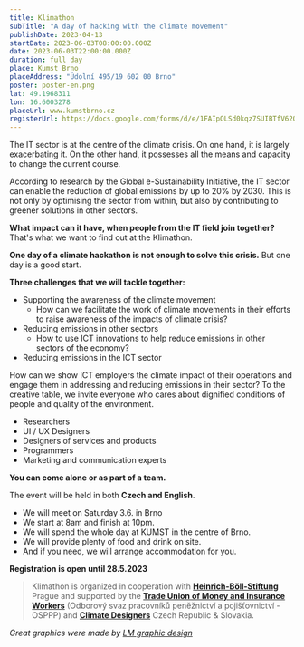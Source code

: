 ```yaml
---
title: Klimathon
subTitle: "A day of hacking with the climate movement"
publishDate: 2023-04-13
startDate: 2023-06-03T08:00:00.000Z
date: 2023-06-03T22:00:00.000Z
duration: full day
place: Kumst Brno
placeAddress: "Údolní 495/19 602 00 Brno"
poster: poster-en.png
lat: 49.1968311
lon: 16.6003278
placeUrl: www.kumstbrno.cz
registerUrl: https://docs.google.com/forms/d/e/1FAIpQLSd0kqz7SUIBTfV62QZn_BpR_FngMvyMnS_nK2uQH--I1yqwpg/viewform
---
```

The IT sector is at the centre of the climate crisis.
On one hand, it is largely exacerbating it.
On the other hand, it possesses all the means and capacity to change the current course.

According to research by the Global e-Sustainability Initiative,
the IT sector can enable the reduction of global emissions by up to 20% by 2030.
This is not only by optimising the sector from within, but also by contributing to greener solutions in other sectors.

**What impact can it have, when people from the IT field join together?**
That's what we want to find out at the Klimathon.

**One day of a climate hackathon is not enough to solve this crisis.**
But one day is a good start.

**Three challenges that we will tackle together:**

- Supporting the awareness of the climate movement
    - How can we facilitate the work of climate movements in their efforts to raise awareness of the impacts of climate crisis?
- Reducing emissions in other sectors
    - How to use ICT innovations to help reduce emissions in other sectors of the economy?
- Reducing emissions in the ICT sector

How can we show ICT employers the climate impact of their operations and engage them in addressing and reducing emissions in their sector?
To the creative table, we invite everyone who cares about dignified conditions of people and quality of the environment.

- Researchers
- UI / UX Designers
- Designers of services and products
- Programmers
- Marketing and communication experts

**You can come alone or as part of a team.**

The event will be held in both **Czech and English**.

- We will meet on Saturday 3.6. in Brno
- We start at 8am and finish at 10pm.
- We will spend the whole day at KUMST in the centre of Brno.
- We will provide plenty of food and drink on site.
- And if you need, we will arrange accommodation for you.

**Registration is open until 28.5.2023**

> Klimathon is organized in cooperation with [**Heinrich-Böll-Stiftung**](https://cz.boell.org/) Prague
> and supported by the [**Trade Union of Money and Insurance Workers**](https://www.osppp.cz/) (Odborový svaz pracovníků peněžnictví a pojišťovnictví - OSPPP)
> and [**Climate Designers**](https://www.climatedesigners.org/chapters) Czech Republic & Slovakia.

*Great graphics were made by [LM graphic design](https://www.lenkamareckova.com/)*
